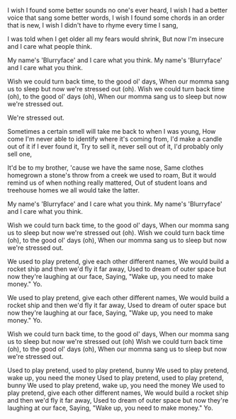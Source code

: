 I wish I found some better sounds no one's ever heard,
I wish I had a better voice that sang some better words,
I wish I found some chords in an order that is new,
I wish I didn't have to rhyme every time I sang,

I was told when I get older all my fears would shrink,
But now I'm insecure and I care what people think.

My name's 'Blurryface' and I care what you think.
My name's 'Blurryface' and I care what you think.

Wish we could turn back time, to the good ol' days,
When our momma sang us to sleep but now we're stressed out (oh).
Wish we could turn back time (oh), to the good ol' days (oh),
When our momma sang us to sleep but now we're stressed out.

We're stressed out.

Sometimes a certain smell will take me back to when I was young,
How come I'm never able to identify where it's coming from,
I'd make a candle out of it if I ever found it,
Try to sell it, never sell out of it, I'd probably only sell one,

It'd be to my brother, 'cause we have the same nose,
Same clothes homegrown a stone's throw from a creek we used to roam,
But it would remind us of when nothing really mattered,
Out of student loans and treehouse homes we all would take the latter.

My name's 'Blurryface' and I care what you think.
My name's 'Blurryface' and I care what you think.

Wish we could turn back time, to the good ol' days,
When our momma sang us to sleep but now we're stressed out (oh).
Wish we could turn back time (oh), to the good ol' days (oh),
When our momma sang us to sleep but now we're stressed out.

We used to play pretend, give each other different names,
We would build a rocket ship and then we'd fly it far away,
Used to dream of outer space but now they're laughing at our face,
Saying, "Wake up, you need to make money."
Yo.

We used to play pretend, give each other different names,
We would build a rocket ship and then we'd fly it far away,
Used to dream of outer space but now they're laughing at our face,
Saying, "Wake up, you need to make money."
Yo.

Wish we could turn back time, to the good ol' days,
When our momma sang us to sleep but now we're stressed out (oh)
Wish we could turn back time (oh), to the good ol' days (oh),
When our momma sang us to sleep but now we're stressed out.

Used to play pretend, used to play pretend, bunny
We used to play pretend, wake up, you need the money
Used to play pretend, used to play pretend, bunny
We used to play pretend, wake up, you need the money
We used to play pretend, give each other different names,
We would build a rocket ship and then we'd fly it far away,
Used to dream of outer space but now they're laughing at our face,
Saying, "Wake up, you need to make money."
Yo. 
